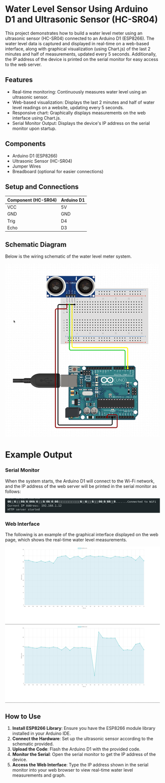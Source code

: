 # Water Level Sensor Using Arduino D1 and Ultrasonic Sensor (HC-SR04)

This project demonstrates how to build a water level meter using an ultrasonic sensor (HC-SR04) connected to an Arduino D1 (ESP8266). The water level data is captured and displayed in real-time on a web-based interface, along with graphical visualization (using Chart.js) of the last 2 minutes and half of measurements, updated every 5 seconds. Additionally, the IP address of the device is printed on the serial monitor for easy access to the web server.

## Features

- Real-time monitoring: Continuously measures water level using an ultrasonic sensor.
- Web-based visualization: Displays the last 2 minutes and half of water level readings on a website, updating every 5 seconds.
- Responsive chart: Graphically displays measurements on the web interface using Chart.js.
- Serial Monitor Output: Displays the device's IP address on the serial monitor upon startup.

## Components

- Arduino D1 (ESP8266)
- Ultrasonic Sensor (HC-SR04)
- Jumper Wires
- Breadboard (optional for easier connections)

## Setup and Connections
|Component (HC-SR04)|Arduino D1 |
|-|-|
|VCC|5V|
|GND|GND|
|Trig|D4|
|Echo|D3|

## Schematic Diagram

Below is the wiring schematic of the water level meter system.

![Scheme](./images/scheme.png)

# Example Output

### Serial Monitor

When the system starts, the Arduino D1 will connect to the Wi-Fi network, and the IP address of the web server will be printed in the serial monitor as follows:

![Serial Monitor Connecting](./images/connecting.png)

### Web Interface

The following is an example of the graphical interface displayed on the web page, which shows the real-time water level measurements.

![Screenshot 1](./images/screenshot1.png)
![Screenshot 2](./images/screenshot2.png)

## How to Use

1. **Install ESP8266 Library**: Ensure you have the ESP8266 module library installed in your Arduino IDE.
2. **Connect the Hardware**: Set up the ultrasonic sensor according to the schematic provided.
3. **Upload the Code**: Flash the Arduino D1 with the provided code.
4. **Monitor the Serial**: Open the serial monitor to get the IP address of the device.
5. **Access the Web Interface**: Type the IP address shown in the serial monitor into your web browser to view real-time water level measurements and graph.
